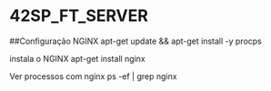# 42SP_FT_SERVER

##Configuração NGINX
apt-get update && apt-get install -y procps

instala o NGINX
apt-get install nginx

Ver processos com nginx
ps -ef | grep nginx

